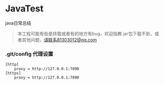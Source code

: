 # JavaTest
java日常总结

> 本工程可能有些是转载或者有的地方有bug，欢迎指教
> jar包下载不到，或者其他问题，请联系81303012@qq.com

### .git/config 代理设置

```
[http]
    proxy = http://127.0.0.1:7890
[https]
    proxy = http://127.0.0.1:7890
```
